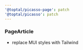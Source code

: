 ```yaml
---
'@toptal/picasso-page': patch
'@toptal/picasso': patch
---
```



### PageArticle

- replace MUI styles with Tailwind
